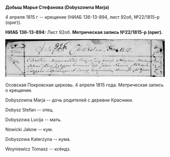 **Добыш Марья Стефанова (Dobyszowna Marja)**

4 апреля 1815 г -- крещение (НИАБ 136-13-894, лист 92об, №22/1815-р
(ориг)).

**НИАБ 136-13-894:** Лист 92об. **Метрическая запись №22/1815-р
(ориг).**

![](./media/8ca48607990eada98a0a012906b7b5a432a53d7c.png)

Осовская Покровская церковь. 4 апреля 1815 года. Метрическая запись о
крещении.

Dobyszowna Marja -- дочь родителей с деревни Красники.

Dobysz Stefan -- отец.

Dobyszowa Lucija -- мать.

Nowicki Jakow -- кум.

Dobyszowa Katerzyna -- кума.

Woyniewicz Tomasz -- ксёндз.
